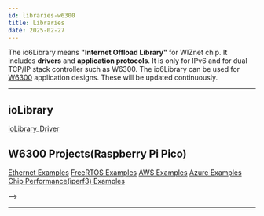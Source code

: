 ```yaml
---
id: libraries-w6300
title: Libraries
date: 2025-02-27
---
```


The io6Library means **"Internet Offload Library"** for WIZnet chip. It
includes **drivers** and **application protocols**. It is only for IPv6
and for dual TCP/IP stack controller such as W6300. The io6Library can
be used for [W6300](overview) application designs. These
will be updated continuously.

-----

## ioLibrary

[ioLibrary_Driver](https://github.com/Wiznet/ioLibrary_Driver) 

## W6300 Projects(Raspberry Pi Pico)

[Ethernet Examples](https://github.com/WIZnet-ioNIC/WIZnet-PICO-C)
[FreeRTOS Examples](https://github.com/WIZnet-ioNIC/WIZnet-PICO-FREERTOS-C)
[AWS Examples](https://github.com/WIZnet-ioNIC/WIZnet-PICO-AWS-C)
[Azure Examples](https://github.com/WIZnet-ioNIC/WIZnet-PICO-AZURE-C)
[Chip Performance(iperf3) Examples](https://github.com/WIZnet-ioNIC/WIZnet-PICO-IPERF3-C)

<!-- **VS Code Guide to Set up & Build** -->

<!-- [VS Code Guide](make-a-new-projects-vscode.md) --> -->


<!-- ## W6300 Tutorial Project

  - **[Guide To Build in VS Code](make-a-new-projects-vscode.md)** -->

<!-- 🌎[W6100 Loopback](https://maker.wiznet.io/2019/04/30/wiznetw6100evb-loopback-2/)

🌎[W6100 NTP](https://maker.wiznet.io/2019/04/30/wiznetw6100evb-ntp-3/)

🌎[W6100 DNS](https://maker.wiznet.io/2019/04/30/wiznetw6100evb-dns/)

🌎[W6100 FTP Server](https://maker.wiznet.io/2019/04/30/wiznetw6100evb-ftpserver/)

🌎[W6100 FTP Client](https://maker.wiznet.io/2019/04/30/wiznetw6100evb-ftpc/)

🌎[W6100 IPv6 Auto Configuration](https://maker.wiznet.io/2019/04/30/wiznetw6100evb-addressautoconfiguration/)

🌎[W6100 TLS](https://maker.wiznet.io/2019/04/30/wiznetw6100evb-tls/)

🌎[W6100 HTTP Server](https://maker.wiznet.io/2019/04/30/wiznetw6100evb-http_server/) -->

-----


